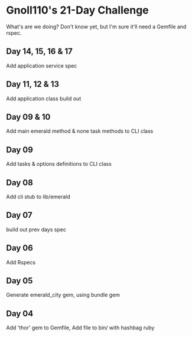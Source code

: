 # Gnoll110's 21-Day Challenge

What's are we doing? Don't know yet, but I'm sure it'll need a Gemfile and rspec.

## Day 14, 15, 16 & 17

Add application service spec

## Day 11, 12 & 13

Add application class build out

## Day 09 & 10

Add main emerald method & none task methods to CLI class

## Day 09

Add tasks & options definitions to CLI class

## Day 08

Add cli stub to lib/emerald

## Day 07

build out prev days spec

## Day 06

Add Rspecs

## Day 05

Generate emerald_city gem, using bundle gem

## Day 04

Add 'thor' gem to Gemfile, Add file to bin/ with hashbag ruby

